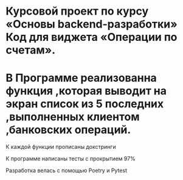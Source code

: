 # Курсовой проект по курсу «Основы backend-разработки»     Код для виджета «Операции по счетам».
# В Программе реализованна функция ,которая выводит на экран список из 5 последних ,выполненных клиентом ,банковских операций.


К каждой функции прописаны докстринги 


К программе написаны тесты с прокрытием 97%


Разработка велась с помощью Poetry и Pytest


